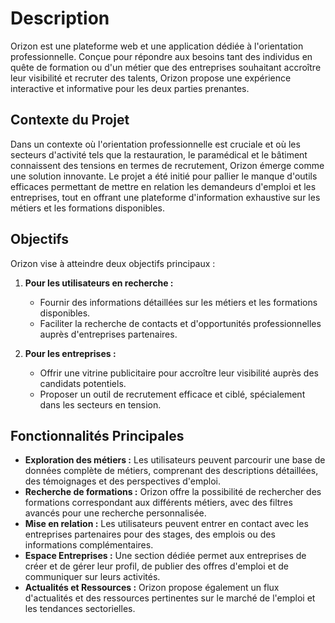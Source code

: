 # Description
Orizon est une plateforme web et une application dédiée à l'orientation professionnelle. Conçue pour répondre aux besoins tant des individus en quête de formation ou d'un métier que des entreprises souhaitant accroître leur visibilité et recruter des talents, Orizon propose une expérience interactive et informative pour les deux parties prenantes.

## Contexte du Projet
Dans un contexte où l'orientation professionnelle est cruciale et où les secteurs d'activité tels que la restauration, le paramédical et le bâtiment connaissent des tensions en termes de recrutement, Orizon émerge comme une solution innovante. Le projet a été initié pour pallier le manque d'outils efficaces permettant de mettre en relation les demandeurs d'emploi et les entreprises, tout en offrant une plateforme d'information exhaustive sur les métiers et les formations disponibles.

## Objectifs
Orizon vise à atteindre deux objectifs principaux :

1. **Pour les utilisateurs en recherche :**
   - Fournir des informations détaillées sur les métiers et les formations disponibles.
   - Faciliter la recherche de contacts et d'opportunités professionnelles auprès d'entreprises partenaires.
  
2. **Pour les entreprises :**
   - Offrir une vitrine publicitaire pour accroître leur visibilité auprès des candidats potentiels.
   - Proposer un outil de recrutement efficace et ciblé, spécialement dans les secteurs en tension.

## Fonctionnalités Principales
- **Exploration des métiers :** Les utilisateurs peuvent parcourir une base de données complète de métiers, comprenant des descriptions détaillées, des témoignages et des perspectives d'emploi.
- **Recherche de formations :** Orizon offre la possibilité de rechercher des formations correspondant aux différents métiers, avec des filtres avancés pour une recherche personnalisée.
- **Mise en relation :** Les utilisateurs peuvent entrer en contact avec les entreprises partenaires pour des stages, des emplois ou des informations complémentaires.
- **Espace Entreprises :** Une section dédiée permet aux entreprises de créer et de gérer leur profil, de publier des offres d'emploi et de communiquer sur leurs activités.
- **Actualités et Ressources :** Orizon propose également un flux d'actualités et des ressources pertinentes sur le marché de l'emploi et les tendances sectorielles.
